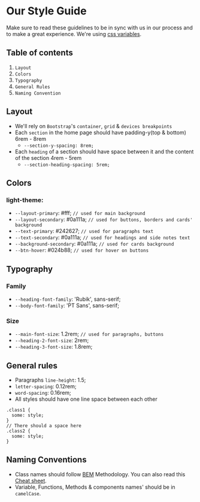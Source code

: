 # Our Style Guide

Make sure to read these guidelines to be in sync with us in our process and to make a great experience. We're using [css variables](https://www.w3schools.com/css/css3_variables.asp).

## Table of contents

1. `Layout`
1. `Colors`
1. `Typography`
1. `General Rules`
1. `Naming Convention`

## Layout

- We'll rely on `Bootstrap`'s `container`, `grid` & `devices breakpoints`
- Each `section` in the home page should have padding-y(top & bottom) 6rem - 8rem
  - `--section-y-spacing: 8rem;`
- Each `heading` of a section should have space between it and the content of the section 4rem - 5rem
  - `--section-heading-spacing: 5rem;`

## Colors

### light-theme:

- `--layout-primary`: #fff; `// used for main background`
- `--layout-secondary`: #0a111a; `// used for buttons, borders and cards' background`
- `--text-primary`: #242627; `// used for paragraphs text`
- `--text-secondary`: #0a111a; `// used for headings and side notes text`
- `--background-secondary`: #0a111a; `// used for cards background`
- `--btn-hover`: #024b88; `// used for hover on buttons`

## Typography

### Family

- `--heading-font-family`: 'Rubik', sans-serif;
- `--body-font-family`: 'PT Sans', sans-serif;

### Size

- `--main-font-size`: 1.2rem; `// used for paragraphs, buttons`
- `--heading-2-font-size`: 2rem;
- `--heading-3-font-size`: 1.8rem;

## General rules

- Paragraphs `line-height`: 1.5;
- `letter-spacing`: 0.12rem;
- `word-spacing`: 0.16rem;
- All styles should have one line space between each other

```
.class1 {
  some: style;
}
// There should a space here
.class2 {
  some: style;
}
```

## Naming Conventions

- Class names should follow [BEM](https://en.bem.info/methodology/quick-start/) Methodology. You can also read this [Cheat sheet](https://9elements.com/bem-cheat-sheet/).
- Variable, Functions, Methods & components names' should be in `camelCase`.

